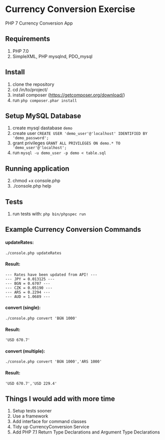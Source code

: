# Currency Conversion Exercise
PHP 7 Currency Conversion App

## Requirements
1. PHP 7.0
1. SimpleXML, PHP mysqlnd, PDO_mysql

## Install
1. clone the repository
2. cd /in/to/project/
3. install composer (https://getcomposer.org/download/)
4. run ```php composer.phar install```

## Setup MySQL Database
1. create mysql dastabase ```demo```
2. create user ```CREATE USER 'demo_user'@'localhost' IDENTIFIED BY 'demo_password';```
3. grant privileges ```GRANT ALL PRIVILEGES ON demo.* TO 'demo_user'@'localhost';```
3. run ```mysql -u demo_user -p demo < table.sql```

## Running application
2. chmod +x console.php
3. ./console.php help

## Tests
1. run tests with: ```php bin/phpspec run```


## Example Currency Conversion Commands
#### updateRates:
```
./console.php updateRates
```

#### Result:
```
--- Rates have been updated from API! ---
--- JPY = 0.013125 ---
--- BGN = 0.6707 ---
--- CZK = 0.05190 ---
--- ARS = 0.2294 ---
--- AUD = 1.0689 ---

```

#### convert (single):
```
./console.php convert 'BGN 1000'
```

#### Result:
```
'USD 670.7'

```

#### convert (multiple):
```
./console.php convert 'BGN 1000','ARS 1000'
```

#### Result:
```
'USD 670.7','USD 229.4'

```

## Things I would add with more time
1. Setup tests sooner
2. Use a framework
3. Add interface for command classes
4. Tidy up CurrencyConversion Service
5. Add PHP 7.1 Return Type Declarations and Argument Type Declarations 

